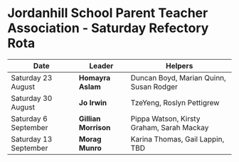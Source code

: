 # Jordanhill School Parent Teacher Association - Saturday Refectory Rota

| Date           | Leader        | Helpers                             |
|----------------|--------------|-------------------------------------|
| Saturday 23 August | **Homayra Aslam** | Duncan Boyd, Marian Quinn, Susan Rodger |
| Saturday 30 August | **Jo Irwin**     | TzeYeng, Roslyn Pettigrew |
| Saturday 6 September  | **Gillian Morrison** | Pippa Watson, Kirsty Graham, Sarah Mackay  |
| Saturday 13 September | **Morag Munro** | Karina Thomas, Gail Lappin, TBD |
